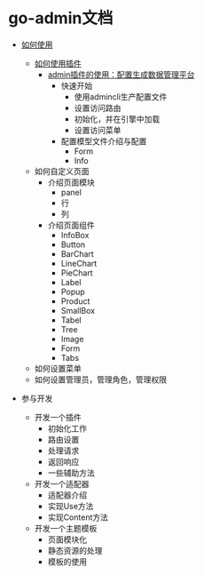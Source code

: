 # go-admin文档

- [如何使用](https://github.com/chenhg5/go-admin/blob/master/docs/cn/instruction/instruction.md)
    - [如何使用插件](https://github.com/chenhg5/go-admin/blob/master/docs/cn/instruction/plugins/plugins.md)
        - [admin插件的使用：配置生成数据管理平台](https://github.com/chenhg5/go-admin/blob/master/docs/cn/instruction/plugins/admin.md)
            - 快速开始
                - 使用admincli生产配置文件
                - 设置访问路由
                - 初始化，并在引擎中加载
                - 设置访问菜单
            - 配置模型文件介绍与配置
                - Form
                - Info
    - 如何自定义页面
        - 介绍页面模块
            - panel 
            - 行
            - 列
        - 介绍页面组件
            - InfoBox
            - Button
            - BarChart
            - LineChart
            - PieChart
            - Label
            - Popup
            - Product
            - SmallBox
            - Tabel
            - Tree
            - Image
            - Form
            - Tabs                                
    - 如何设置菜单
    - 如何设置管理员，管理角色，管理权限
    
- 参与开发
    - 开发一个插件
        - 初始化工作
        - 路由设置
        - 处理请求
        - 返回响应
        - 一些辅助方法
    - 开发一个适配器
        - 适配器介绍
        - 实现Use方法
        - 实现Content方法
    - 开发一个主题模板
        - 页面模块化
        - 静态资源的处理
        - 模板的使用
